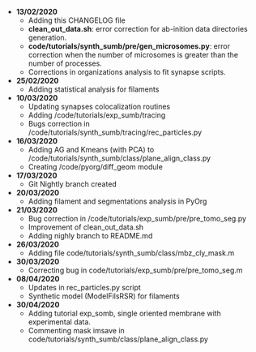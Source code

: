 * **13/02/2020**
    + Adding this CHANGELOG file
    + **clean_out_data.sh**: error correction for ab-inition data directories generation.
    + **code/tutorials/synth_sumb/pre/gen_microsomes.py**: error correction when the number of microsomes is greater than the number of processes.
    + Corrections in organizations analysis to fit synapse scripts.  
* **25/02/2020**
    + Adding statistical analysis for filaments
* **10/03/2020**
    + Updating synapses colocalization routines
    + Adding /code/tutorials/exp_sumb/tracing
    + Bugs correction in /code/tutorials/synth_sumb/tracing/rec_particles.py
* **16/03/2020**
    + Adding AG and Kmeans (with PCA) to /code/tutorials/synth_sumb/class/plane_align_class.py
    + Creating /code/pyorg/diff_geom module
* **17/03/2020**
    + Git Nightly branch created
* **20/03/2020**
    + Adding filament and segmentations analysis in PyOrg
* **21/03/2020**
    + Bug correction in /code/tutorials/exp_sumb/pre/pre_tomo_seg.py
    + Improvement of clean_out_data.sh
    + Adding nighly branch to README.md
* **26/03/2020**
    + Adding file code/tutorials/synth_sumb/class/mbz_cly_mask.m
* **30/03/2020**
    + Correcting bug in code/tutorials/exp_sumb/pre/pre_tomo_seg.m
* **08/04/2020**
    + Updates in rec_particles.py script
    + Synthetic model (ModelFilsRSR) for filaments
* **30/04/2020**
    + Adding tutorial exp_somb, single oriented membrane with experimental data.
    + Commenting mask imsave in code/tutorials/synth_sumb/class/plane_align_class.py